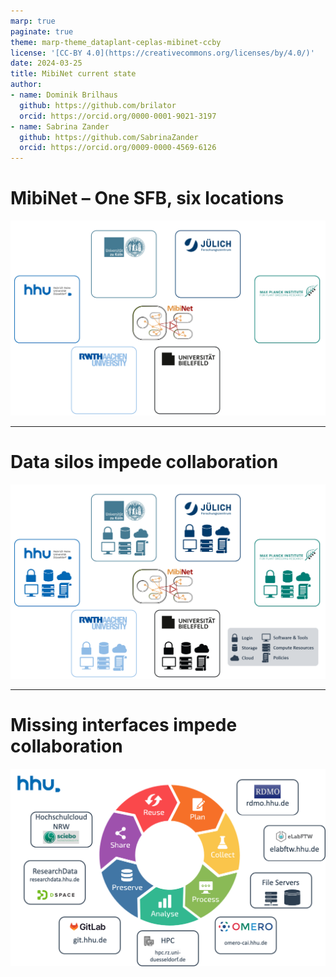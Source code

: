 ```yaml
---
marp: true
paginate: true
theme: marp-theme_dataplant-ceplas-mibinet-ccby
license: '[CC-BY 4.0](https://creativecommons.org/licenses/by/4.0/)'
date: 2024-03-25
title: MibiNet current state
author:
- name: Dominik Brilhaus
  github: https://github.com/brilator
  orcid: https://orcid.org/0000-0001-9021-3197
- name: Sabrina Zander
  github: https://github.com/SabrinaZander
  orcid: https://orcid.org/0009-0000-4569-6126
---
```


# MibiNet &ndash; One SFB, six locations

![w:800](./../../public/images-tm/mibinet/data-fragmentation-mibinet00.drawio.png)

---

# Data silos impede collaboration

![w:800](./../../public/images-tm/mibinet/data-fragmentation-mibinet01.drawio.png)


---

# Missing interfaces impede collaboration

![w:800](./../../public/images-tm/ceplas/hhu-services-withoutdatahub.drawio.png)
